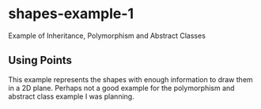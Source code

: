# shapes-example-1
Example of Inheritance, Polymorphism and Abstract Classes

## Using Points
This example represents the shapes with enough information to draw them in a 2D plane. Perhaps not a good example for the polymorphism and abstract class
 example I was planning.
